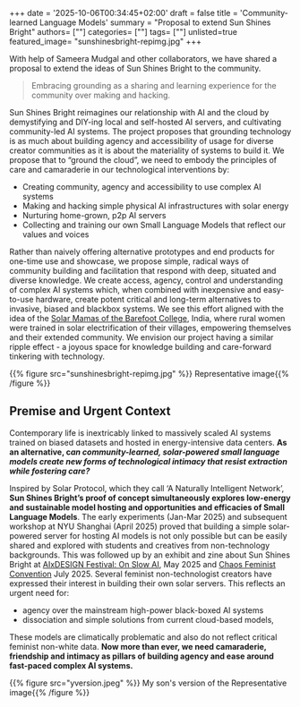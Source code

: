 +++
date = '2025-10-06T00:34:45+02:00'
draft = false
title = 'Community-learned Language Models'
summary = "Proposal to extend Sun Shines Bright"
authors= [""]
categories= [""]
tags= [""]
unlisted=true
featured_image= "sunshinesbright-repimg.jpg"
+++

With help of Sameera Mudgal and other collaborators, we have shared a proposal to extend the ideas of Sun Shines Bright to the community.

> Embracing grounding as a sharing and learning experience for the community over making and hacking.

Sun Shines Bright reimagines our relationship with AI and the cloud by demystifying and DIY-ing local and self-hosted AI servers, and cultivating community-led AI systems. The project proposes that grounding technology is as much about building agency and accessibility of usage for diverse creator communities as it is about the materiality of systems to build it. We propose that to “ground the cloud”, we need to embody the principles of care and camaraderie in our technological interventions by:

- Creating community, agency and accessibility to use complex AI systems
- Making and hacking simple physical AI infrastructures with solar energy
- Nurturing home-grown, p2p AI servers
- Collecting and training our own Small Language Models that reflect our values and voices

Rather than naively offering alternative prototypes and end products for one-time use and showcase, we propose simple, radical ways of community building and facilitation that respond with deep, situated and diverse knowledge. We create access, agency, control and understanding of complex AI systems which, when combined with inexpensive and easy-to-use hardware, create potent critical and long-term alternatives to invasive, biased and blackbox systems. We see this effort aligned with the idea of the [Solar Mamas of the Barefoot College](https://www.youtube.com/watch?v=wm87B1QX8rQ), India, where rural women were trained in solar electrification of their villages, empowering themselves and their extended community. We envision our project having a similar ripple effect \- a joyous space for knowledge building and care-forward tinkering with technology.

{{% figure src="sunshinesbright-repimg.jpg" %}} Representative image{{% /figure %}}



## Premise and Urgent Context

Contemporary life is inextricably linked to massively scaled AI systems trained on biased datasets and hosted in energy-intensive data centers. **As an alternative, c*an community-learned, solar-powered small language models create new forms of technological intimacy that resist extraction while fostering care?***

Inspired by Solar Protocol, which they call ‘A Naturally Intelligent Network’, **Sun Shines Bright’s proof of concept simultaneously explores low-energy and sustainable model hosting and opportunities and efficacies of Small Language Models**. The early experiments (Jan-Mar 2025\)  and subsequent workshop at NYU Shanghai (April 2025\) proved that building a simple solar-powered server for hosting AI models is not only possible but can be easily shared and explored with students and creatives from non-technology backgrounds. This was followed up by an exhibit and zine about Sun Shines Bright at [AIxDESIGN Festival: On Slow AI](https://aixdesign.co/festival), May 2025 and [Chaos Feminist Convention](https://pretalx.c3voc.de/chaos-feminist-convention-2025/talk/PZTMPX/) July 2025\. Several feminist non-technologist creators have expressed their interest in building their own solar servers. This reflects an urgent need for:

- agency over the mainstream high-power black-boxed AI systems
- dissociation and simple solutions from current cloud-based models,

These models are climatically problematic and also do not reflect critical feminist non-white data. **Now more than ever, we need camaraderie, friendship and intimacy as pillars of building agency and ease around fast-paced complex AI systems.**

{{% figure src="yversion.jpeg" %}} My son's version of the Representative image{{% /figure %}}
